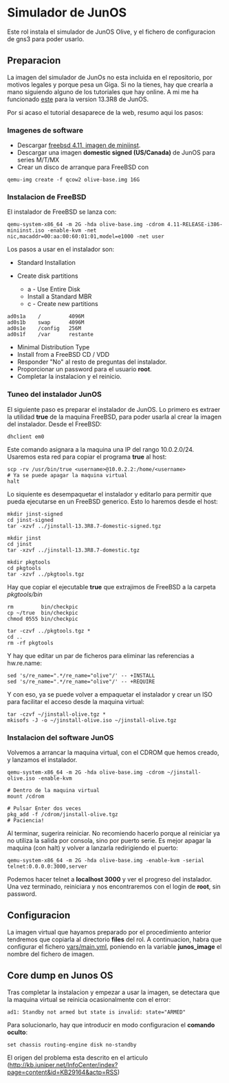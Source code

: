 Simulador de JunOS
==================

Este rol instala el simulador de JunOS Olive, y el fichero de configuracion de gns3 para poder usarlo.

Preparacion
-----------

La imagen del simulador de JunOs no esta incluida en el repositorio, por motivos legales y porque pesa un Giga. Si no la tienes, hay que crearla a mano siguiendo alguno de los tutoriales que hay online. A mi me ha funcionado [este](http://brezular.com/2012/07/03/installing-olive-12-1r1-9-under-qemu/) para la version 13.3R8 de JunOS.

Por si acaso el tutorial desaparece de la web, resumo aqui los pasos:

### Imagenes de software

  - Descargar [freebsd 4.11, imagen de miniinst](http://ftp-archive.freebsd.org/pub/FreeBSD-Archive/old-releases/i386/ISO-IMAGES/4.11/4.11-RELEASE-i386-miniinst.iso).
  - Descargar una imagen **domestic signed (US/Canada)** de JunOS para series M/T/MX
  - Crear un disco de arranque para FreeBSD con

```
qemu-img create -f qcow2 olive-base.img 16G
```

### Instalacion de FreeBSD

El instalador de FreeBSD se lanza con:

```
qemu-system-x86_64 -m 2G -hda olive-base.img -cdrom 4.11-RELEASE-i386-miniinst.iso -enable-kvm -net nic,macaddr=00:aa:00:60:01:01,model=e1000 -net user
```

Los pasos a usar en el instalador son:

  - Standard Installation
  - Create disk partitions

    - a - Use Entire Disk
    - Install a Standard MBR
    - c - Create new partitions

```
ad0s1a    /         4096M
ad0s1b    swap      4096M
ad0s1e    /config   256M
ad0s1f    /var      restante
```

  - Minimal Distribution Type
  - Install from a FreeBSD CD / VDD
  - Responder "No" al resto de preguntas del instalador.
  - Proporcionar un password para el usuario **root**.
  - Completar la instalacion y el reinicio.

### Tuneo del instalador JunOS

El siguiente paso es preparar el instalador de JunOS. Lo primero es extraer la utilidad **true** de la maquina FreeBSD, para poder usarla al crear la imagen del instalador. Desde el FreeBSD:

```
dhclient em0
```

Este comando asignara a la maquina una IP del rango 10.0.2.0/24. Usaremos esta red para copiar el programa **true** al host:

```
scp -rv /usr/bin/true <username>@10.0.2.2:/home/<username>
# Ya se puede apagar la maquina virtual
halt
```

Lo siquiente es desempaquetar el instalador y editarlo para permitir que pueda ejecutarse en un FreeBSD generico. Esto lo haremos desde el host:

```
mkdir jinst-signed
cd jinst-signed
tar -xzvf ../jinstall-13.3R8.7-domestic-signed.tgz

mkdir jinst
cd jinst
tar -xzvf ../jinstall-13.3R8.7-domestic.tgz

mkdir pkgtools
cd pkgtools
tar -xzvf ../pkgtools.tgz
```

Hay que copiar el ejecutable **true** que extrajimos de FreeBSD a la carpeta *pkgtools/bin*

```
rm         bin/checkpic
cp ~/true  bin/checkpic
chmod 0555 bin/checkpic

tar -czvf ../pkgtools.tgz *
cd ..
rm -rf pkgtools
```

Y hay que editar un par de ficheros para eliminar las referencias a hw.re.name:

```
sed 's/re_name=".*/re_name="olive"/' -- +INSTALL
sed 's/re_name=".*/re_name="olive"/' -- +REQUIRE
```

Y con eso, ya se puede volver a empaquetar el instalador y crear un ISO para facilitar el acceso desde la maquina virtual:

```
tar -czvf ~/jinstall-olive.tgz *
mkisofs -J -o ~/jinstall-olive.iso ~/jinstall-olive.tgz
```

### Instalacion del software JunOS

Volvemos a arrancar la maquina virtual, con el CDROM que hemos creado, y lanzamos el instalador.

```
qemu-system-x86_64 -m 2G -hda olive-base.img -cdrom ~/jinstall-olive.iso -enable-kvm

# Dentro de la maquina virtual
mount /cdrom

# Pulsar Enter dos veces
pkg_add -f /cdrom/jinstall-olive.tgz
# Paciencia!
```

Al terminar, sugerira reiniciar. No recomiendo hacerlo porque al reiniciar ya no utiliza la salida por consola, sino por puerto serie. Es mejor apagar la maquina (con halt) y volver a lanzarla redirigiendo el puerto:

```
qemu-system-x86_64 -m 2G -hda olive-base.img -enable-kvm -serial telnet:0.0.0.0:3000,server
```

Podemos hacer telnet a **localhost 3000** y ver el progreso del instalador. Una vez terminado, reiniciara y nos encontraremos con el login de **root**, sin password.

Configuracion
-------------

La imagen virtual que hayamos preparado por el procedimiento anterior tendremos que copiarla al directorio **files** del rol. A continuacion, habra que configurar el fichero [vars/main.yml](vars/main-yml), poniendo en la variable **junos_image** el nombre del fichero de imagen.

Core dump en Junos OS
---------------------

Tras completar la instalacion y empezar a usar la imagen, se detectara que la maquina virtual se reinicia ocasionalmente con el error:

```
ad1: Standby not armed but state is invalid: state="ARMED"
```

Para solucionarlo, hay que introducir en modo configuracion el **comando oculto**:

```
set chassis routing-engine disk no-standby
```

El origen del problema esta descrito en el articulo (http://kb.juniper.net/InfoCenter/index?page=content&id=KB29164&actp=RSS)
